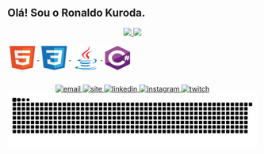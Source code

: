 ## Olá! Sou o Ronaldo Kuroda.

<div align="center">
  
  <a href="https://github.com/ronaldokuroda">
    
  <img height="200em" src="https://github-readme-stats.vercel.app/api?username=ronaldokuroda&show_icons=true&theme=dracula&include_all_commits=true&count_private=true"/>
    
  <img height="200em" src="https://github-readme-stats.vercel.app/api/top-langs/?username=ronaldokuroda&langs_count=10&langs_count=7&theme=dracula"/> 
    
</div>
<div style="display: inline_block"><br>
  <img align="center" alt="Ronaldo-HTML" height="50" width="60" src="https://raw.githubusercontent.com/devicons/devicon/master/icons/html5/html5-original.svg">
  <img align="center" alt="Ronaldo-CSS" height="50" width="60" src="https://raw.githubusercontent.com/devicons/devicon/master/icons/css3/css3-original.svg">
  <img align="center" alt="Ronaldo-Java" height="50" width="60" src="https://raw.githubusercontent.com/devicons/devicon/master/icons/java/java-original.svg">
  <img align="center" alt="Ronaldo-Csharp" height="50" width="60" src="https://raw.githubusercontent.com/devicons/devicon/master/icons/csharp/csharp-original.svg">
</div>
  
 ##
  
<div align="center">
  
  <a href="mailto:ronaldokuroda@hotmail.com" target="_blank"> 
    <img src="https://img.icons8.com/external-kiranshastry-lineal-color-kiranshastry/344/external-email-multimedia-kiranshastry-lineal-color-kiranshastry-1.png" alt="email" height="100" width="100" target="_blank"/> 
  </a>
  
  <a href="https://www.ronaldokuroda.com" target="_blank"> 
    <img src="https://img.icons8.com/color-glass/344/domain.png" alt="site" height="100" width="100" target="_blank"/> 
  </a>
  
  <a href="https://www.linkedin.com/in/ronaldokuroda/" target="_blank"> 
    <img src="https://img.icons8.com/external-justicon-flat-justicon/344/external-linkedin-social-media-justicon-flat-justicon.png" alt="linkedin" height="100" width="100" target="_blank" /> 
  </a>
  
  <a href="https://www.instagram.com/ronaldokuroda" target="_blank"> 
    <img src="https://img.icons8.com/color/344/instagram-new--v1.png" alt="instagram" height="100" width="100" target="_blank" /> 
  </a>
  
  <a href="https://www.twitch.tv/h1r04" target="_blank"> 
    <img src="https://img.icons8.com/external-justicon-flat-justicon/344/external-twitch-social-media-justicon-flat-justicon.png" alt="twitch" height="100" width="100" target="_blank" /> 
  </a>




<picture>
  <source media="(prefers-color-scheme: dark)" srcset="https://raw.githubusercontent.com/ronaldokuroda/ronaldokuroda/output/github-contribution-grid-snake-dark.svg">
  <source media="(prefers-color-scheme: light)" srcset="https://raw.githubusercontent.com/ronaldokuroda/ronaldokuroda/output/github-contribution-grid-snake.svg">
  <img alt="github contribution grid snake animation" src="https://raw.githubusercontent.com/ronaldokuroda/ronaldokuroda/output/github-contribution-grid-snake.svg">
</picture>


  
</div>

<!-- ![Snake animation](https://github.com/ronaldokuroda/ronaldokuroda/blob/output/github-contribution-grid-snake.svg)
<img align="right" src="https://cdn.discordapp.com/attachments/780589825220018209/1063581964365463573/emails-college.gif" width="120px"> 

-->
